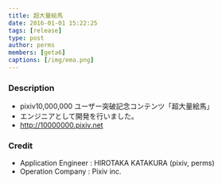 ```yaml
---
title: 超大量絵馬
date: 2016-01-01 15:22:25
tags: [release]
type: post
author: perms
members: [geta6]
captions: [/img/ema.png]
---
```


### Description

* pixiv10,000,000 ユーザー突破記念コンテンツ「超大量絵馬」
* エンジニアとして開発を行いました。
* http://10000000.pixiv.net

### Credit

* Application Engineer : HIROTAKA KATAKURA (pixiv, perms)
* Operation Company : Pixiv inc.
